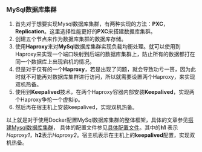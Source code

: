 ### MySql数据库集群

1. 首先对于想要实现Mysql数据库集群，有两种实现的方法：**PXC**，**Replication**。这里选择性能更好的**PXC**来搭建数据库集群。
2. 创建五个节点来作为数据库集群的数据库存储。
3. 使用**Haproxy**来对**MySql**数据库集群实现负载均衡处理。就可以使用到Haproxy来实现一个端口映射到后端的数据库集群上，防止所有的数据都打在同一个数据库上出现宕机的情况。
4. 但是对于仅有的一个**Haproxy**，若是出现了问题，就会导致功亏一篑，因为此时就不可能再对数据库集群进行访问，所以就需要设置两个Haproxy，来实现双机热备。
5. 使用到**Keepalived**技术，在两个Haproxy容器内部安装**Keepalived**，实现两个Haproxy争抢一个虚拟ip。
6. 然后再在宿主机上安装keepalived，实现双机热备。

以上就是对于使用Docker配置MySql数据库集群的整体框架，具体的文章参见[搭建Mysql数据库集群](https://blog.csdn.net/weixin_44015043/article/details/105801682)，
具体的配置文件参见[具体配置文件](https://github.com/maycope/Docker-front-and-back-project-deployment-/tree/master/PXC集群)。其中的**h1** 表示*Haproxy1*，**h2**表示*Haproxy2*。宿主机表示在主机上的**keepalived**配置，实现双机热备。

